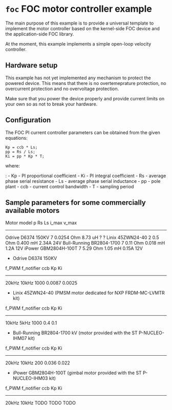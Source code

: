 `foc` FOC motor controller example
==================================

The main purpose of this example is to provide a universal template to
implement the motor controller based on the kernel-side FOC device and
the application-side FOC library.

At the moment, this example implements a simple open-loop velocity
controller.

Hardware setup
--------------

This example has not yet implemented any mechanism to protect the
powered device. This means that there is no overtemeprature protection,
no overcurrent protection and no overvoltage protection.

Make sure that you power the device properly and provide current limits
on your own so as not to break your hardware.

Configuration
-------------

The FOC PI current controller parameters can be obtained from the given
equations:

    Kp = ccb * Ls;
    pp = Rs / Ls;
    Ki = pp * Kp * T;

where:

:   -   Kp - PI proportional coefficient
    -   Ki - PI integral coefficient
    -   Rs - average phase serial resistance
    -   Ls - average phase serial inductance
    -   pp - pole plant
    -   ccb - current control bandwidth
    -   T - sampling period

Sample parameters for some commercially available motors
--------------------------------------------------------

  Motor model                p   Rs           Ls         i\_max   v\_max
  -------------------------- --- ------------ ---------- -------- --------
  Odrive D6374 150KV         7   0.0254 Ohm   8.73 uH    ?        ?
  Linix 45ZWN24-40           2   0.5 Ohm      0.400 mH   2.34A    24V
  Bull-Running BR2804-1700   7   0.11 Ohm     0.018 mH   1.2A     12V
  iPower GBM2804H-100T       7   5.29 Ohm     1.05 mH    0.15A    12V

-   Odrive D6374 150KV

  f\_PWM   f\_notifier   ccb    Kp       Ki
  -------- ------------- ------ -------- --------
  20kHz    10kHz         1000   0.0087   0.0025

-   Linix 45ZWN24-40 (PMSM motor dedicated for NXP FRDM-MC-LVMTR kit)

  f\_PWM   f\_notifier   ccb    Kp    Ki
  -------- ------------- ------ ----- -----
  10kHz    5kHz          1000   0.4   0.1

-   Bull-Running BR2804-1700 kV (motor provided with the ST
    P-NUCLEO-IHM07 kit)

  f\_PWM   f\_notifier   ccb   Kp      Ki
  -------- ------------- ----- ------- -------
  20kHz    10kHz         200   0.036   0.022

-   iPower GBM2804H-100T (gimbal motor provided with the ST
    P-NUCLEO-IHM03 kit)

  f\_PWM   f\_notifier   ccb    Kp     Ki
  -------- ------------- ------ ------ ------
  20kHz    10kHz         TODO   TODO   TODO

